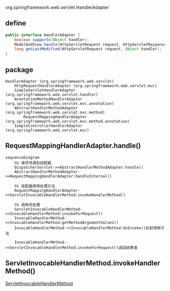 org.springframework.web.servlet.HandlerAdapter

## define
```java
public interface HandlerAdapter {
	boolean supports(Object handler);
	ModelAndView handle(HttpServletRequest request, HttpServletResponse response, Object handler) throws Exception;
	long getLastModified(HttpServletRequest request, Object handler);
}
```
## package
```
HandlerAdapter (org.springframework.web.servlet)
    HttpRequestHandlerAdapter (org.springframework.web.servlet.mvc)
    SimpleServletHandlerAdapter (org.springframework.web.servlet.handler)
    AnnotationMethodHandlerAdapter (org.springframework.web.servlet.mvc.annotation)
    AbstractHandlerMethodAdapter (org.springframework.web.servlet.mvc.method)
        RequestMappingHandlerAdapter (org.springframework.web.servlet.mvc.method.annotation)
    SimpleControllerHandlerAdapter (org.springframework.web.servlet.mvc)
```


## RequestMappingHandlerAdapter.handle()

```mermaid
sequenceDiagram
    %% 请求传递到适配器
    DispatcherServlet->>AbstractHandlerMethodAdapter:handle()
    AbstractHandlerMethodAdapter->>RequestMappingHandlerAdapter:handleInternal()
    
    %% 适配器调用处理方法
    RequestMappingHandlerAdapter->>ServletInvocableHandlerMethod:invokeHandlerMethod()
    
    %% 调用并处理
    ServletInvocableHandlerMethod->>InvocableHandlerMethod:invokeForRequest()
    InvocableHandlerMethod->>InvocableHandlerMethod:getMethodArgumentValues()
    InvocableHandlerMethod->>InvocableHandlerMethod:doInvoke()反射调用方法

    InvocableHandlerMethod-->>ServletInvocableHandlerMethod:invokeForRequest()返回结果值
```

## ServletInvocableHandlerMethod.invokeHandlerMethod()

[ServletInvocableHandlerMethod](../spring-web/HandlerMethod.md)